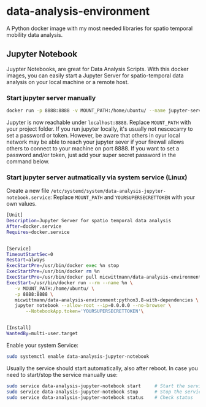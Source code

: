 # data-analysis-environment
A Python docker image with my most needed libraries for spatio temporal mobility data analysis.

## Jupyter Notebook
Juypter Notebooks, are great for Data Analysis Scripts. With this docker images, you can easily start a Jupyter Server for spatio-temporal data analysis on your local machine or a remote host. 

### Start jupyter server manually

```bash
docker run -p 8888:8888 -v MOUNT_PATH:/home/ubuntu/ --name jupyter-server micwittmann/data-analysis-environment:python3.8-with-dependencies jupyter notebook --allow-root --ip=0.0.0.0 --no-browser --NotebookApp.token='' --NotebookApp.password=''
```
Jupyter is now reachable under `localhost:8888`. 
Replace `MOUNT_PATH` with your project folder.
If you run jupyter locally, it's usually not nescecarry to set a password or token. However, be aware that others in oyur local network may be able to reach your jupyter sever if your firewall allows others to connect to your machine on port 8888. 
If you want to set a password and/or token, just add your super secret password in the command below.

### Start jupyter server autmatically via system service (Linux)

Create a new file `/etc/systemd/system/data-analysis-jupyter-notebook.service`:
Replace `MOUNT_PATH` and `YOURSUPERSECRETTOKEN` with your own values. 

 ```bash
[Unit]
Description=Jupyter Server for spatio temporal data analysis
After=docker.service
Requires=docker.service


[Service]
TimeoutStartSec=0
Restart=always
ExecStartPre=/usr/bin/docker exec %n stop
ExecStartPre=/usr/bin/docker rm %n
ExecStartPre=/usr/bin/docker pull micwittmann/data-analysis-environment:python3.8-with-dependencies
ExecStart=/usr/bin/docker run --rm --name %n \
    -v MOUNT_PATH:/home/ubuntu/ \
    -p 8888:8888 \
    micwittmann/data-analysis-environment:python3.8-with-dependencies \
    jupyter notebook --allow-root --ip=0.0.0.0 --no-browser \
        --NotebookApp.token='YOURSUPERSECRETTOKEN'\


[Install]
WantedBy=multi-user.target
```
Enable your system Service:

``` bash
sudo systemctl enable data-analysis-jupyter-notebook
```
Usually the service should start automatically, also after reboot. In case you need to start/stop the service manually use:

``` bash
sudo service data-analysis-jupyter-notebook start     # Start the service
sudo service data-analysis-jupyter-notebook stop      # Stop the service
sudo service data-analysis-jupyter-notebook status    # Check status
```

